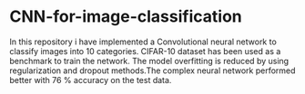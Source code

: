 # CNN-for-image-classification

In this repository i have implemented a Convolutional neural network to classify
images into 10 categories. CIFAR-10 dataset has been used as a benchmark
to train the network. The model overfitting is reduced by using regularization
and dropout methods.The complex neural network performed better with 76
% accuracy on the test data.
